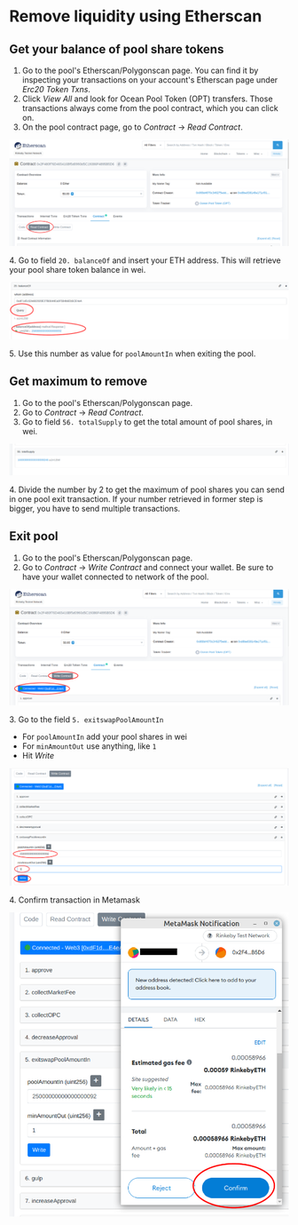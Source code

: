# Remove liquidity using Etherscan

## Get your balance of pool share tokens

1. Go to the pool's Etherscan/Polygonscan page. You can find it by inspecting your transactions on your account's Etherscan page under _Erc20 Token Txns_.
2. Click _View All_ and look for Ocean Pool Token (OPT) transfers. Those transactions always come from the pool contract, which you can click on.
3. On the pool contract page, go to _Contract_ -> _Read Contract_.

![](../.gitbook/assets/remove-liquidity-1.png)

4\. Go to field `20. balanceOf` and insert your ETH address. This will retrieve your pool share token balance in wei.

![](../.gitbook/assets/remove-liquidity-2.png)

5\. Use this number as value for `poolAmountIn` when exiting the pool.

## Get maximum to remove

1. Go to the pool's Etherscan/Polygonscan page.
2. Go to _Contract_ -> _Read Contract_.
3. Go to field `56. totalSupply` to get the total amount of pool shares, in wei.

![](../.gitbook/assets/remove-liquidity-3.png)

4\. Divide the number by 2 to get the maximum of pool shares you can send in one pool exit transaction. If your number retrieved in former step is bigger, you have to send multiple transactions.

## Exit pool

1. Go to the pool's Etherscan/Polygonscan page.
2. Go to _Contract_ -> _Write Contract_ and connect your wallet. Be sure to have your wallet connected to network of the pool.

![](../.gitbook/assets/remove-liquidity-4.png)

3\. Go to the field `5. exitswapPoolAmountIn`

* For `poolAmountIn` add your pool shares in wei
* For `minAmountOut` use anything, like `1`
* Hit _Write_

![](../.gitbook/assets/remove-liquidity-5.png)

4\. Confirm transaction in Metamask

![](../.gitbook/assets/remove-liquidity-6.png)
